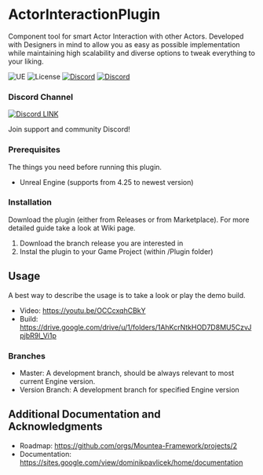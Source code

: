 # ActorInteractionPlugin

Component tool for smart Actor Interaction with other Actors.
Developed with Designers in mind to allow you as easy as possible implementation while maintaining high scalability and diverse options to tweak everything to your liking.

![UE](https://img.shields.io/badge/supported-4.25%2B-green)
![License](https://img.shields.io/github/license/Mountea-Framework/ActorInteractionPlugin)
[![Discord](https://img.shields.io/discord/566990120520122380?color=7389D8&label=Discord)](https://discord.com/invite/2vXWEEN)
[![Discord](https://badgen.net/discord/members/2vXWEEN?label=Discord&logo=discord&logoColor=ffffff&color=7389D8)](https://discord.com/invite/2vXWEEN)

### Discord Channel

[![Discord LINK](https://static.wikia.nocookie.net/siivagunner/images/9/9f/Discord_icon.svg/revision/latest?cb=20210814160101)](https://discord.gg/2vXWEEN)

Join support and community Discord!

### Prerequisites

The things you need before running this plugin.

* Unreal Engine (supports from 4.25 to newest version)

### Installation

Download the plugin (either from Releases or from Marketplace). For more detailed guide take a look at Wiki page.

1. Download the branch release you are interested in
2. Instal the plugin to your Game Project (within /Plugin folder)


## Usage

A best way to describe the usage is to take a look or play the demo build.
* Video: https://youtu.be/OCCcxqhCBkY
* Build: https://drive.google.com/drive/u/1/folders/1AhKcrNtkHOD7D8MU5CzvJpjbR9l_Vi1p

### Branches

* Master: A development branch, should be always relevant to most current Engine version.
* Version Branch: A development branch for specified Engine version

## Additional Documentation and Acknowledgments

* Roadmap: https://github.com/orgs/Mountea-Framework/projects/2
* Documentation: https://sites.google.com/view/dominikpavlicek/home/documentation 
